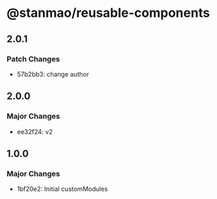 # @stanmao/reusable-components

## 2.0.1

### Patch Changes

- 57b2bb3: change author

## 2.0.0

### Major Changes

- ee32f24: v2

## 1.0.0

### Major Changes

- 1bf20e2: Initial customModules
